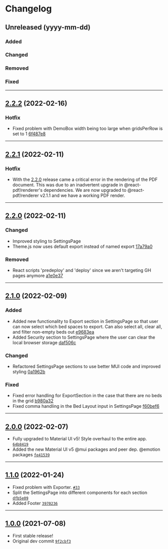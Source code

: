 # Changelog

## Unreleased (yyyy-mm-dd)

### Added

### Changed

### Removed

### Fixed

---

## [2.2.2](https://github.com/bngarren/icu-rounder/compare/v2.1.1...v2.2.2) (2022-02-16)

### Hotfix

- Fixed problem with DemoBox width being too large when gridsPerRow is set to 1 [6f487e8](https://github.com/bngarren/icu-rounder/commit/6f487e8b22fa0c5320b4a8e4f04b99be8816e9ec)

---

## [2.2.1](https://github.com/bngarren/icu-rounder/compare/v2.1.0...v2.2.1) (2022-02-11)

### Hotfix

- With the [2.2.0](https://github.com/bngarren/icu-rounder/compare/v2.1.0...v2.2.0) release came a critical error in the rendering of the PDF document. This was due to an inadvertent upgrade in @react-pdf/renderer's dependencies. We are now upgraded to @react-pdf/renderer v2.1.1 and we have a working PDF render.

---

## [2.2.0](https://github.com/bngarren/icu-rounder/compare/v2.1.0...v2.2.0) (2022-02-11)

### Changed

- Improved styling to SettingsPage
- Theme.js now uses default export instead of named export [17a79a0](https://github.com/bngarren/icu-rounder/commit/17a79a03527f8fbcc86429be7e1ed9a4c44ab4ab)

### Removed

- React scripts 'predeploy' and 'deploy' since we aren't targeting GH pages anymore [a1e0e37](https://github.com/bngarren/icu-rounder/commit/a1e0e372807f8f5c06e4628b32f22db365d9a4c0)

---

## [2.1.0](https://github.com/bngarren/icu-rounder/compare/v2.0.0...v2.1.0) (2022-02-09)

### Added

- Added new functionality to Export section in SettingsPage so that user can now select which bed spaces to export. Can also select all, clear all, and filter non-empty beds out [e9683ea](https://github.com/bngarren/icu-rounder/commit/e9683ea53e768bc429d3581473775fe29a222d57)
- Added Security section to SettingsPage where the user can clear the local browser storage [daf506c](https://github.com/bngarren/icu-rounder/commit/daf506c9cd88e0f64a9e18b3cc10ac03fe188107)

### Changed

- Refactored SettingsPage sections to use better MUI code and improved styling [0a1962b](https://github.com/bngarren/icu-rounder/commit/0a1962b5834f46f700d2532ce755c7d880698236)

### Fixed

- Fixed error handling for ExportSection in the case that there are no beds in the grid [b980a32](https://github.com/bngarren/icu-rounder/commit/b980a320ba751e45b3aaf411ebcf44b9bdc0d959)
- Fixed comma handling in the Bed Layout input in SettingsPage [f60bef6](https://github.com/bngarren/icu-rounder/commit/f60bef616c068b16bb6529bd0e9a3926878c2b2b)

---

## [2.0.0](https://github.com/bngarren/icu-rounder/compare/v1.1.0...v2.0.0) (2022-02-07)

- Fully upgraded to Material UI v5! Style overhaul to the entire app. [`64b8419`](https://github.com/bngarren/icu-rounder/commit/64b8419e8da6325d1262fe1fb77aca2a595110de)
- Added the new Material UI v5 @mui packages and peer dep. @emotion packages [`fe41539`](https://github.com/bngarren/icu-rounder/commit/fe4153961e3350f26023b2b98d8b3f9386c5b13f)

---

## [1.1.0](https://github.com/bngarren/icu-rounder/compare/1.0...v1.1.0) (2022-01-24)

- Fixed problem with Exporter. [`#33`](https://github.com/bngarren/icu-rounder/issues/33)
- Split the SettingsPage into different components for each section [`dfb5e09`](https://github.com/bngarren/icu-rounder/commit/dfb5e090f3eaf05c4b3b5a1e2c164ac13180c89e)
- Added Footer [`3970236`](https://github.com/bngarren/icu-rounder/commit/3970236b23833eaf0f2652329aaccb47d2a4793e)

---

## [1.0.0](https://github.com/bngarren/icu-rounder/commit/b93309633befbfd2c6ff99049ccb3bbe879f3d5e) (2021-07-08)

- First stable release!
- Original dev commit [`9f2cbf3`](https://github.com/bngarren/icu-rounder/commit/9f2cbf3a79990bffb10c2c1707843f89e8b1563a)
